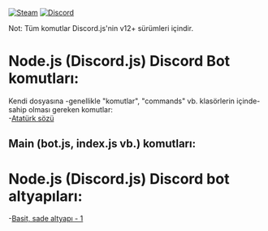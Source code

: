 [![Steam](https://img.shields.io/badge/donate-steam-blue?logo=Steam&style=flat-square)](https://steamcommunity.com/tradeoffer/new/?partner=434566573&token=g789u6Uv)
[![Discord](https://discord.com/api/guilds/817779288296128512/widget.png)](https://discord.gg/fJGtmKbuQB)
  
Not: Tüm komutlar Discord.js'nin v12+ sürümleri içindir.  
  
# Node.js (Discord.js) Discord Bot komutları:  
  
Kendi dosyasına -genellikle "komutlar", "commands" vb. klasörlerin içinde- sahip olması gereken komutlar:  
 -[Atatürk sözü](https://github.com/EnesKeremAYDIN/Discord.js/blob/master/komutlar/ataturk-sozu.js)  
  
Main (bot.js, index.js vb.) komutları:  
  -

# Node.js (Discord.js) Discord bot altyapıları:  
  -[Basit, sade altyapı - 1](https://github.com/EnesKeremAYDIN/Discord.js/tree/master/alt-yapılar/alt-yapı-1)
